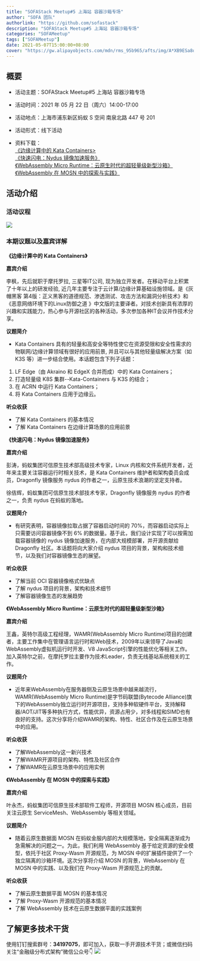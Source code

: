 ```yaml
---
title: "SOFAStack Meetup#5 上海站 容器沙箱专场"
author: "SOFA 团队"
authorlink: "https://github.com/sofastack"
description: "SOFAStack Meetup#5 上海站 容器沙箱专场"
categories: "SOFAMeetup"
tags: ["SOFAMeetup"]
date: 2021-05-07T15:00:00+08:00
cover: "https://gw.alipayobjects.com/mdn/rms_95b965/afts/img/A*XB9ESa8q8PwAAAAAAAAAAAAAARQnAQ"
---
```


## 概要

- 活动主题：SOFAStack Meetup#5 上海站 容器沙箱专场

- 活动时间：2021 年 05 月 22 日（周六）14:00-17:00

- 活动地点：上海市浦东新区蚂蚁 S 空间 南泉北路 447 号 201

- 活动形式：线下活动

- 资料下载：<br/>
[《边缘计算中的 Kata Containers>](https://gw.alipayobjects.com/os/bmw-prod/30959033-63c5-43a4-93a4-75cbbb921296.pdf)<br/>
[《快速闪电：Nydus 镜像加速服务》](https://gw.alipayobjects.com/os/bmw-prod/aec94883-3d3e-47cc-974f-e85a90fb66ff.pdf)<br/>
[《WebAssembly Micro Runtime：云原生时代的超轻量级新型沙箱》](https://gw.alipayobjects.com/os/bmw-prod/dfadad7f-b3f0-48e7-b7b0-14a4fad65efc.pdf)<br/>
[《WebAssembly 在 MOSN 中的探索与实践》](https://gw.alipayobjects.com/os/bmw-prod/fbf09bcb-3c0f-4b66-af74-9dfa69966405.pdf)

## 活动介绍

### 活动议程

![](https://gw.alipayobjects.com/mdn/rms_95b965/afts/img/A*gtzbRpciFa8AAAAAAAAAAAAAARQnAQ)

### 本期议题以及嘉宾详解

**《边缘计算中的 Kata Containers》**

**嘉宾介绍**

李枫，先后就职于摩托罗拉, 三星等IT公司, 现为独立开发者。在移动平台上积累了十年以上的研发经验, 近几年主要专注于云计算/边缘计算基础设施领域。是《灰帽黑客 第4版：正义黑客的道德规范、渗透测试、攻击方法和漏洞分析技术》和《恶意网络环境下的Linux防御之道 》中文版的主要译者。对技术创新具有浓厚的兴趣和实践能力，热心参与开源社区的各种活动，多次参加各种IT会议并作技术分享。

**议题简介**

- Kata Containers 具有的轻量和高安全等特性使它在资源受限和安全性需求的物联网/边缘计算领域有很好的应用前景, 并且可以与其他轻量级解决方案（如 K3S 等）进一步结合使用。本话题包含下列子话题：
1) LF Edge（由 Akraino 和 EdgeX 合并而成）中的 Kata Containers；
2) 打造轻量级 K8S 集群--Kata-Containers 与 K3S 的结合；
3) 在 ACRN 中运行 Kata Containers；
4) 将 Kata Containers 应用于边缘云。

**听众收获**

- 了解 Kata Containers 的基本情况
- 了解 Kata Containers 在边缘计算场景的应用前景

**《快速闪电：Nydus 镜像加速服务》**

**嘉宾介绍**

彭涛，蚂蚁集团可信原生技术部高级技术专家，Linux 内核和文件系统开发者，近年来主要关注容器运行时相关技术，是 Kata Containers 维护者和架构委员会成员，Dragonfly 镜像服务 nydus 的作者之一，云原生技术浪潮的坚定支持者。

徐佶辉，蚂蚁集团可信原生技术部技术专家，Dragonfly 镜像服务 nydus 的作者之一，负责 nydus 在蚂蚁的落地。

**议题简介**

- 有研究表明，容器镜像拉取占据了容器启动时间的 70%，而容器启动实际上只需要访问容器镜像不到 6% 的数据量。基于此，我们设计实现了可以按需加载容器镜像的 nydus 镜像加速服务，在内部大规模部署，并开源贡献给 Dragonfly 社区。本话题将向大家介绍 nydus 项目的背景，架构和技术细节，以及我们对容器镜像生态的展望。

**听众收获**

- 了解当前 OCI 容器镜像格式优缺点
- 了解 nydus 项目的背景，架构和技术细节
- 了解容器镜像生态的发展趋势

**《WebAssembly Micro Runtime：云原生时代的超轻量级新型沙箱》**

**嘉宾介绍**

王鑫，英特尔高级工程经理，WAMR(WebAssembly Micro Runtime)项目的创建者，主要工作集中在管理语言运行时和Web技术，2009年以来领导了Java和WebAssembly虚拟机运行时开发、V8 JavaScript引擎的性能优化等相关工作。加入英特尔之前，在摩托罗拉主要作为技术Leader，负责无线基站系统相关的工作。

**议题简介**

- 近年来WebAssembly在服务器侧及云原生场景中越来越流行，WAMR(WebAssembly Micro Runtime)是字节码联盟(Bytecode Alliance)旗下的WebAssembly独立运行时开源项目，支持多种软硬件平台，支持解释器/AOT/JIT等多种执行方式，性能优异，资源占用少，对多线程和SIMD也有良好的支持。这次分享将介绍WAMR的架构、特性、社区合作及在云原生场景中的应用。

**听众收获**

- 了解WebAssembly这一新兴技术 
- 了解WAMR开源项目的架构、特性及社区合作 
- 了解WAMR在云原生场景中的应用实例

**《WebAssembly 在 MOSN 中的探索与实践》**

**嘉宾介绍**

叶永杰，蚂蚁集团可信原生技术部软件工程师，开源项目 MOSN 核心成员，目前关注云原生 ServiceMesh、WebAssembly 等相关领域。

**议题简介**

- 随着云原生数据面 MOSN 在蚂蚁金服内部的大规模落地，安全隔离逐渐成为急需解决的问题之一。为此，我们利用 WebAssembly 基于给定资源的安全模型，依托于社区 Proxy-Wasm 开源规范，为 MOSN 中的扩展插件提供了一个独立隔离的沙箱环境。这次分享将介绍 MOSN 的背景，WebAssembly 在 MOSN 中的实践、以及我们在 Proxy-Wasm 开源规范上的贡献。

**听众收获**

- 了解云原生数据平面 MOSN 的基本情况
- 了解 Proxy-Wasm 开源规范的基本情况
- 了解 WebAssembly 技术在云原生数据平面的实践案例

## 了解更多技术干货

使用钉钉搜索群号：**34197075**，即可加入，获取一手开源技术干货；或微信扫码关注“金融级分布式架构”微信公众号👇
![](https://gw.alipayobjects.com/mdn/rms_95b965/afts/img/A*s3UzR6VeQ6cAAAAAAAAAAAAAARQnAQ)
